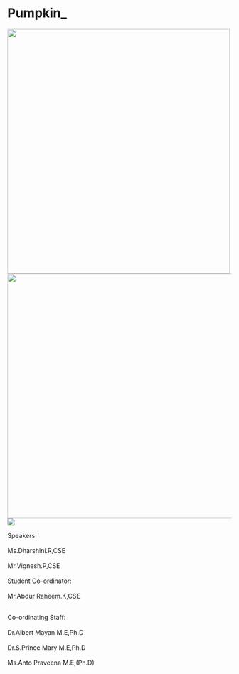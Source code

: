 # Pumpkin_

<img src="https://user-images.githubusercontent.com/71368746/167645719-396267a4-63e1-4f3d-bfef-13ef27ae189e.jpg" alt="" width="500" height="550"/>
<img src="https://user-images.githubusercontent.com/71368746/167647574-98f82fb8-a815-40b5-9218-b6131e6d09cc.png" width="550" height="550"/>
<img src="https://user-images.githubusercontent.com/71368746/167647580-ba2d91fa-bcb4-4866-b389-c12318fe04bf.png"/>

Speakers:<br></br>
Ms.Dharshini.R,CSE<br></br>
Mr.Vignesh.P,CSE<br></br>
Student Co-ordinator:<br></br>
Mr.Abdur Raheem.K,CSE<br></br>

Co-ordinating Staff:<br></br>
Dr.Albert Mayan M.E,Ph.D<br></br>
Dr.S.Prince Mary M.E,Ph.D<br></br>
Ms.Anto Praveena M.E,(Ph.D)<br></br>
